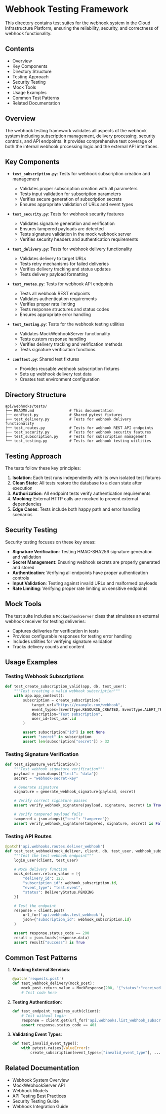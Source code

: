 # Webhook Testing Framework

This directory contains test suites for the webhook system in the Cloud Infrastructure Platform, ensuring the reliability, security, and correctness of webhook functionality.

## Contents

- Overview
- Key Components
- Directory Structure
- Testing Approach
- Security Testing
- Mock Tools
- Usage Examples
- Common Test Patterns
- Related Documentation

## Overview

The webhook testing framework validates all aspects of the webhook system including subscription management, delivery processing, security controls, and API endpoints. It provides comprehensive test coverage of both the internal webhook processing logic and the external API interfaces.

## Key Components

- **`test_subscription.py`**: Tests for webhook subscription creation and management
  - Validates proper subscription creation with all parameters
  - Tests input validation for subscription parameters
  - Verifies secure generation of subscription secrets
  - Ensures appropriate validation of URLs and event types

- **`test_security.py`**: Tests for webhook security features
  - Validates signature generation and verification
  - Ensures tampered payloads are detected
  - Tests signature validation in the mock webhook server
  - Verifies security headers and authentication requirements

- **`test_delivery.py`**: Tests for webhook delivery functionality
  - Validates delivery to target URLs
  - Tests retry mechanisms for failed deliveries
  - Verifies delivery tracking and status updates
  - Tests delivery payload formatting

- **`test_routes.py`**: Tests for webhook API endpoints
  - Tests all webhook REST endpoints
  - Validates authentication requirements
  - Verifies proper rate limiting
  - Tests response structures and status codes
  - Ensures appropriate error handling

- **`test_testing.py`**: Tests for the webhook testing utilities
  - Validates MockWebhookServer functionality
  - Tests custom response handling
  - Verifies delivery tracking and verification methods
  - Tests signature verification functions

- **`conftest.py`**: Shared test fixtures
  - Provides reusable webhook subscription fixtures
  - Sets up webhook delivery test data
  - Creates test environment configuration

## Directory Structure

```plaintext
api/webhooks/tests/
├── README.md                # This documentation
├── conftest.py              # Shared pytest fixtures
├── test_delivery.py         # Tests for webhook delivery functionality
├── test_routes.py           # Tests for webhook REST API endpoints
├── test_security.py         # Tests for webhook security features
├── test_subscription.py     # Tests for subscription management
└── test_testing.py          # Tests for webhook testing utilities
```

## Testing Approach

The tests follow these key principles:

1. **Isolation**: Each test runs independently with its own isolated test fixtures
2. **Clean State**: All tests restore the database to a clean state after execution
3. **Authorization**: All endpoint tests verify authentication requirements
4. **Mocking**: External HTTP calls are mocked to prevent external dependencies
5. **Edge Cases**: Tests include both happy path and error handling scenarios

## Security Testing

Security testing focuses on these key areas:

- **Signature Verification**: Testing HMAC-SHA256 signature generation and validation
- **Secret Management**: Ensuring webhook secrets are properly generated and stored
- **Authentication**: Verifying all endpoints have proper authentication controls
- **Input Validation**: Testing against invalid URLs and malformed payloads
- **Rate Limiting**: Verifying proper rate limiting on sensitive endpoints

## Mock Tools

The test suite includes a `MockWebhookServer` class that simulates an external webhook receiver for testing deliveries:

- Captures deliveries for verification in tests
- Provides configurable responses for testing error handling
- Includes utilities for verifying signature validation
- Tracks delivery counts and content

## Usage Examples

### Testing Webhook Subscriptions

```python
def test_create_subscription_valid(app, db, test_user):
    """Test creating a valid webhook subscription"""
    with app.app_context():
        subscription = create_subscription(
            target_url="https://example.com/webhook",
            event_types=[EventType.RESOURCE_CREATED, EventType.ALERT_TRIGGERED],
            description="Test subscription",
            user_id=test_user.id
        )

        assert subscription["id"] is not None
        assert "secret" in subscription
        assert len(subscription["secret"]) > 32
```

### Testing Signature Verification

```python
def test_signature_verification():
    """Test webhook signature verification"""
    payload = json.dumps({"test": "data"})
    secret = "webhook-secret-key"

    # Generate signature
    signature = generate_webhook_signature(payload, secret)

    # Verify correct signature passes
    assert verify_webhook_signature(payload, signature, secret) is True

    # Verify tampered payload fails
    tampered = json.dumps({"test": "tampered"})
    assert verify_webhook_signature(tampered, signature, secret) is False
```

### Testing API Routes

```python
@patch('api.webhooks.routes.deliver_webhook')
def test_test_webhook(mock_deliver, client, db, test_user, webhook_subscription):
    """Test the test webhook endpoint"""
    login_user(client, test_user)

    # Mock delivery function
    mock_deliver.return_value = [{
        "delivery_id": 123,
        "subscription_id": webhook_subscription.id,
        "event_type": "test.event",
        "status": DeliveryStatus.PENDING
    }]

    # Test the endpoint
    response = client.post(
        url_for('api.webhooks.test_webhook'),
        json={"subscription_id": webhook_subscription.id}
    )

    assert response.status_code == 200
    result = json.loads(response.data)
    assert result["success"] is True
```

## Common Test Patterns

1. **Mocking External Services**:

   ```python
   @patch('requests.post')
   def test_webhook_delivery(mock_post):
       mock_post.return_value = MockResponse(200, '{"status":"received"}')
       # Test code here
   ```

2. **Testing Authentication**:

   ```python
   def test_endpoint_requires_auth(client):
       # Test without login
       response = client.get(url_for('api.webhooks.list_webhook_subscriptions'))
       assert response.status_code == 401
   ```

3. **Validating Event Types**:

   ```python
   def test_invalid_event_type():
       with pytest.raises(ValueError):
           create_subscription(event_types=["invalid_event_type"], ...)
   ```

## Related Documentation

- Webhook System Overview
- MockWebhookServer API
- Webhook Models
- API Testing Best Practices
- Security Testing Guide
- Webhook Integration Guide
